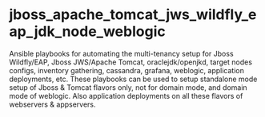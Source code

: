# jboss_apache_tomcat_jws_wildfly_eap_jdk_node_weblogic
Ansible playbooks for automating the multi-tenancy setup for Jboss Wildfly/EAP, Jboss JWS/Apache Tomcat, oraclejdk/openjkd, target nodes configs, inventory gathering, cassandra, grafana, weblogic, application deployments, etc. These playbooks can be used to setup standalone mode setup of Jboss & Tomcat flavors only, not for domain mode, and domain mode of weblogic. Also application deployments on all these flavors of webservers & appservers. 
